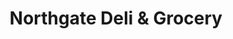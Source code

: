 ---
title: "Northgate Deli & Grocery"
url: /camden/northgate-deli-and-grocery/
shop: convenience
---